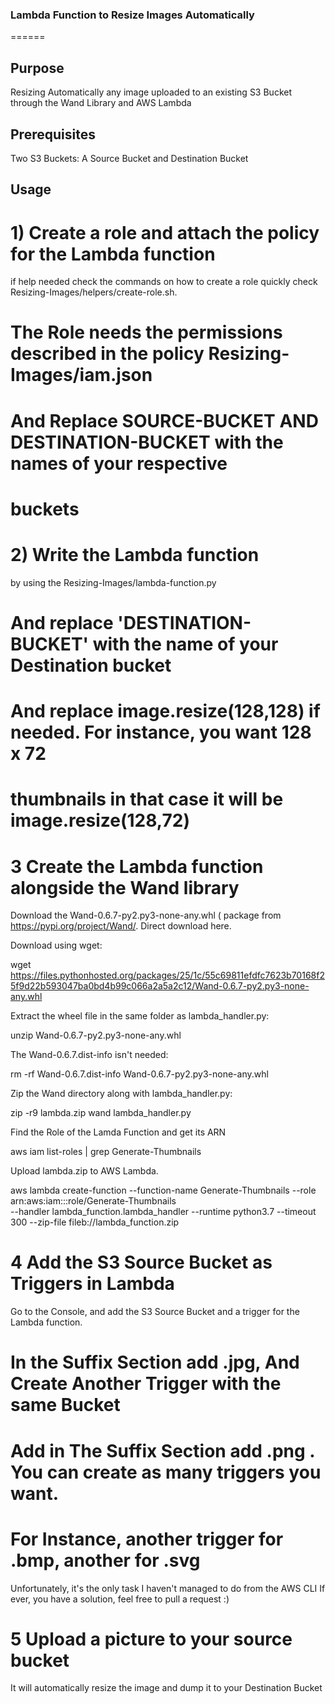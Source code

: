 ### Lambda Function to Resize Images Automatically
======

## Purpose

Resizing Automatically any image uploaded to an existing S3 Bucket 
through the Wand Library and AWS Lambda

## Prerequisites 

Two S3 Buckets: A Source Bucket and  Destination Bucket

## Usage

# 1) Create a role and attach the policy for the Lambda function 
if help needed check the commands on how to create a role quickly 
check Resizing-Images/helpers/create-role.sh.
# The Role needs the permissions described in the policy Resizing-Images/iam.json
# And Replace SOURCE-BUCKET AND DESTINATION-BUCKET with the names of your respective
# buckets
# 2) Write the Lambda function
by using the Resizing-Images/lambda-function.py 
# And replace 'DESTINATION-BUCKET' with the name of your Destination bucket
# And replace image.resize(128,128) if needed. For instance, you want 128 x 72
# thumbnails in that case it will be image.resize(128,72)

# 3 Create the Lambda function alongside the Wand library
Download the Wand-0.6.7-py2.py3-none-any.whl ( package from https://pypi.org/project/Wand/. Direct download here.

Download using wget:

wget https://files.pythonhosted.org/packages/25/1c/55c69811efdfc7623b70168f25f9d22b593047ba0bd4b99c066a2a5a2c12/Wand-0.6.7-py2.py3-none-any.whl

Extract the wheel file in the same folder as lambda_handler.py:

unzip Wand-0.6.7-py2.py3-none-any.whl

The Wand-0.6.7.dist-info isn't needed:

rm -rf Wand-0.6.7.dist-info Wand-0.6.7-py2.py3-none-any.whl

Zip the Wand directory along with lambda_handler.py:

zip -r9 lambda.zip wand lambda_handler.py

Find the Role of the Lamda Function and get its ARN

aws iam list-roles | grep Generate-Thumbnails

Upload lambda.zip to AWS Lambda.

aws lambda create-function --function-name Generate-Thumbnails  --role arn:aws:iam::<NUMBER>:role/Generate-Thumbnails \
--handler lambda_function.lambda_handler --runtime python3.7 --timeout 300 --zip-file fileb://lambda_function.zip

# 4 Add the S3 Source Bucket as Triggers in Lambda
Go to the Console, and add the S3 Source Bucket and a trigger for the Lambda function.
# In the Suffix Section add .jpg, And Create Another Trigger with the same Bucket 
# Add in The Suffix Section add .png . You can create as many triggers you want.
# For Instance, another trigger for .bmp, another for .svg
Unfortunately, it's the only task I haven't managed to do from the AWS CLI
If ever, you have a solution, feel free to pull a request :)

# 5 Upload a picture to your source bucket

It will automatically resize the image and dump it to your Destination Bucket